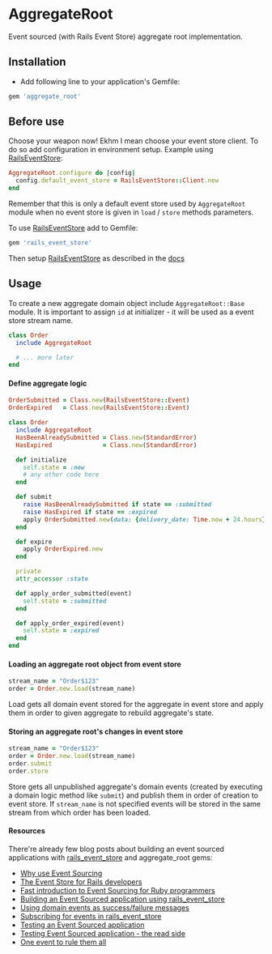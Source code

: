 # AggregateRoot

Event sourced (with Rails Event Store) aggregate root implementation.

## Installation

* Add following line to your application's Gemfile:

```ruby
gem 'aggregate_root'
```

## Before use

Choose your weapon now! Ekhm I mean choose your event store client.
To do so add configuration in environment setup. Example using [RailsEventStore](https://github.com/RailsEventStore/rails_event_store/):

```ruby
AggregateRoot.configure do |config|
  config.default_event_store = RailsEventStore::Client.new
end
```

Remember that this is only a default event store used by `AggregateRoot` module when no event store is given in `load` / `store` methods parameters.

To use [RailsEventStore](https://github.com/RailsEventStore/rails_event_store/) add to Gemfile:

```ruby
gem 'rails_event_store'
```

Then setup [RailsEventStore](https://github.com/RailsEventStore/rails_event_store/) as described in
the [docs](https://railseventstore.org/docs/install/)

## Usage

To create a new aggregate domain object include `AggregateRoot::Base` module.
It is important to assign `id` at initializer - it will be used as a event store stream name.

```ruby
class Order
  include AggregateRoot

  # ... more later
end
```

#### Define aggregate logic

```ruby
OrderSubmitted = Class.new(RailsEventStore::Event)
OrderExpired   = Class.new(RailsEventStore::Event)
```

```ruby
class Order
  include AggregateRoot
  HasBeenAlreadySubmitted = Class.new(StandardError)
  HasExpired              = Class.new(StandardError)

  def initialize
    self.state = :new
    # any other code here
  end

  def submit
    raise HasBeenAlreadySubmitted if state == :submitted
    raise HasExpired if state == :expired
    apply OrderSubmitted.new(data: {delivery_date: Time.now + 24.hours})
  end

  def expire
    apply OrderExpired.new
  end

  private
  attr_accessor :state

  def apply_order_submitted(event)
    self.state = :submitted
  end

  def apply_order_expired(event)
    self.state = :expired
  end
end
```

#### Loading an aggregate root object from event store

```ruby
stream_name = "Order$123"
order = Order.new.load(stream_name)
```

Load gets all domain event stored for the aggregate in event store and apply them
in order to given aggregate to rebuild aggregate's state.

#### Storing an aggregate root's changes in event store

```ruby
stream_name = "Order$123"
order = Order.new.load(stream_name)
order.submit
order.store
```

Store gets all unpublished aggregate's domain events (created by executing a domain logic method like `submit`)
and publish them in order of creation to event store. If `stream_name` is not specified events will be stored
in the same stream from which order has been loaded.

#### Resources

There're already few blog posts about building an event sourced applications with [rails_event_store](https://github.com/RailsEventStore/rails_event_store) and aggregate_root gems:

* [Why use Event Sourcing](https://blog.arkency.com/2015/03/why-use-event-sourcing/)
* [The Event Store for Rails developers](https://blog.arkency.com/2015/04/the-event-store-for-rails-developers/)
* [Fast introduction to Event Sourcing for Ruby programmers](https://blog.arkency.com/2015/03/fast-introduction-to-event-sourcing-for-ruby-programmers/)
* [Building an Event Sourced application using rails_event_store](https://blog.arkency.com/2015/05/building-an-event-sourced-application-using-rails-event-store/)
* [Using domain events as success/failure messages](https://blog.arkency.com/2015/05/using-domain-events-as-success-slash-failure-messages/)
* [Subscribing for events in rails_event_store](https://blog.arkency.com/2015/06/subscribing-for-events-in-rails-event-store/)
* [Testing an Event Sourced application](https://blog.arkency.com/2015/07/testing-event-sourced-application/)
* [Testing Event Sourced application - the read side](https://blog.arkency.com/2015/09/testing-event-sourced-application-the-read-side/)
* [One event to rule them all](https://blog.arkency.com/2016/01/one-event-to-rule-them-all/)
